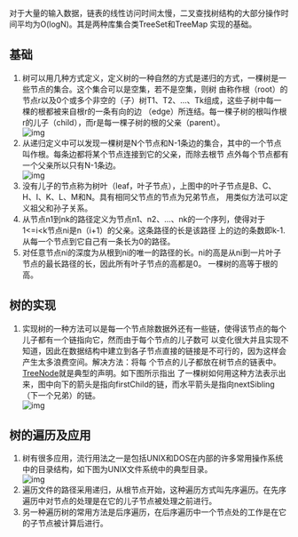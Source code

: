 对于大量的输入数据，链表的线性访问时间太慢，二叉查找树结构的大部分操作时间平均为O(logN)。其是两种库集合类TreeSet和TreeMap
实现的基础。
## 基础
1. 树可以用几种方式定义，定义树的一种自然的方式是递归的方式，一棵树是一些节点的集合。这个集合可以是空集，若不是空集，则树
由称作根（root）的节点r以及0个或多个非空的（子）树T1、T2、...、Tk组成，这些子树中每一棵的根都被来自根r的一条有向的边
（edge）所连结。每一棵子树的根叫作根r的儿子（child），而r是每一棵子树的根的父亲（parent）。      
![img](./img/img.jpg)       
1. 从递归定义中可以发现一棵树是N个节点和N-1条边的集合，其中的一个节点叫作根。每条边都将某个节点连接到它的父亲，而除去根节
点外每个节点都有一个父亲所以只有N-1条边。      
![img](./img/img1.jpg)          
1. 没有儿子的节点称为树叶（leaf，叶子节点），上图中的叶子节点是B、C、H、I、K、L、M和N。具有相同父节点的节点为兄弟节点，
用类似方法可以定义祖父和孙子关系。
1. 从节点n1到nk的路径定义为节点n1、n2、...、nk的一个序列，使得对于1<=i<k节点ni是n（i+1）的父亲。这条路径的长是该路径
上的边的条数即k-1.从每一个节点到它自己有一条长为0的路径。
1. 对任意节点ni的深度为从根到ni的唯一的路径的长。ni的高是从ni到一片叶子节点的最长路径的长，因此所有叶子节点的高都是0。
一棵树的高等于根的高。
## 树的实现
1. 实现树的一种方法可以是每一个节点除数据外还有一些链，使得该节点的每个儿子都有一个链指向它，然而由于每个节点的儿子数可
以变化很大并且实现不知道，因此在数据结构中建立到各子节点直接的链接是不可行的，因为这样会产生太多浪费空间。解决方法：将每
个节点的儿子都放在树节点的链表中。[TreeNode](../../java/org/lql/tree/TreeNode.java)就是典型的声明。如下图所示指出
了一棵树如何用这种方法表示出来，图中向下的箭头是指向firstChild的链，而水平箭头是指向nextSibling（下一个兄弟）的链。        
![img](./img/img2.jpg)      
## 树的遍历及应用
1. 树有很多应用，流行用法之一是包括UNIX和DOS在内部的许多常用操作系统中的目录结构，如下图为UNIX文件系统中的典型目录。       
![img](./img/img3.jpg)      
1. 遍历文件的路径采用递归，从根节点开始，这种遍历方式叫先序遍历。在先序遍历中对节点的处理是在它的儿子节点被处理之前进行。
1. 另一种遍历树的常用方法是后序遍历，在后序遍历中一个节点处的工作是在它的子节点被计算后进行。

